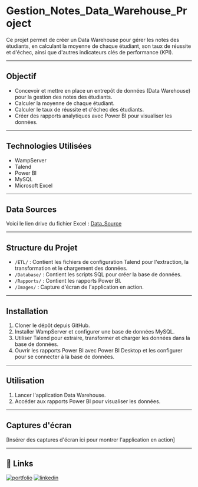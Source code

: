 # Gestion_Notes_Data_Warehouse_Project

Ce projet permet de créer un Data Warehouse pour gérer les notes des étudiants, en calculant la moyenne de chaque étudiant, son taux de réussite et d'échec, ainsi que d'autres indicateurs clés de performance (KPI). 

---

## Objectif

- Concevoir et mettre en place un entrepôt de données (Data Warehouse) pour la gestion des notes des étudiants.
- Calculer la moyenne de chaque étudiant.
- Calculer le taux de réussite et d'échec des étudiants.
- Créer des rapports analytiques avec Power BI pour visualiser les données.

---

## Technologies Utilisées

- WampServer
- Talend
- Power BI
- MySQL
- Microsoft Excel

---

## Data Sources 

Voici le lien drive du fichier Excel :
[Data_Source](https://docs.google.com/spreadsheets/d/1y06hQs4LswAqXd7gtf0hlc-wn64-oQ5e/edit?usp=share_link&ouid=101368510487800593049&rtpof=true&sd=true)

---

## Structure du Projet

- `/ETL/` : Contient les fichiers de configuration Talend pour l'extraction, la transformation et le chargement des données.
- `/Database/` : Contient les scripts SQL pour créer la base de données.
- `/Rapports/` : Contient les rapports Power BI.
- `/Images/` : Capture d'écran de l'application en action.

---

## Installation

1. Cloner le dépôt depuis GitHub.
2. Installer WampServer et configurer une base de données MySQL.
3. Utiliser Talend pour extraire, transformer et charger les données dans la base de données.
4. Ouvrir les rapports Power BI avec Power BI Desktop et les configurer pour se connecter à la base de données.

---

## Utilisation

1. Lancer l'application Data Warehouse.
2. Accéder aux rapports Power BI pour visualiser les données.

---

## Captures d'écran

[Insérer des captures d'écran ici pour montrer l'application en action]

---

## 🔗 Links
[![portfolio](https://img.shields.io/badge/my_portfolio-000?style=for-the-badge&logo=ko-fi&logoColor=white)](https://github.com/FatimaEzzahraElAyadi/)
[![linkedin](https://img.shields.io/badge/linkedin-0A66C2?style=for-the-badge&logo=linkedin&logoColor=white)]([https://www.linkedin.com/in/ismail-harik-241b371b9](https://www.linkedin.com/in/fatima-ezzahra-el-ayadi-977bb5196/))
